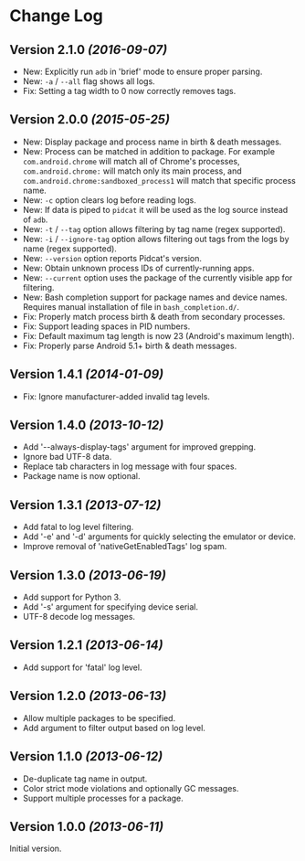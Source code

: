 Change Log
==========

Version 2.1.0 *(2016-09-07)*
----------------------------

 * New: Explicitly run `adb` in 'brief' mode to ensure proper parsing.
 * New: `-a` / `--all` flag shows all logs.
 * Fix: Setting a tag width to 0 now correctly removes tags.


Version 2.0.0 *(2015-05-25)*
----------------------------

 * New: Display package and process name in birth & death messages.
 * New: Process can be matched in addition to package. For example `com.android.chrome` will match
   all of Chrome's processes, `com.android.chrome:` will match only its main process, and
   `com.android.chrome:sandboxed_process1` will match that specific process name.
 * New: `-c` option clears log before reading logs.
 * New: If data is piped to `pidcat` it will be used as the log source instead of `adb`.
 * New: `-t` / `--tag` option allows filtering by tag name (regex supported).
 * New: `-i` / `--ignore-tag` option allows filtering out tags from the logs by name (regex supported).
 * New: `--version` option reports Pidcat's version.
 * New: Obtain unknown process IDs of currently-running apps.
 * New: `--current` option uses the package of the currently visible app for filtering.
 * New: Bash completion support for package names and device names. Requires manual installation of
   file in `bash_completion.d/`.
 * Fix: Properly match process birth & death from secondary processes.
 * Fix: Support leading spaces in PID numbers.
 * Fix: Default maximum tag length is now 23 (Android's maximum length).
 * Fix: Properly parse Android 5.1+ birth & death messages.


Version 1.4.1 *(2014-01-09)*
----------------------------

 * Fix: Ignore manufacturer-added invalid tag levels.


Version 1.4.0 *(2013-10-12)*
----------------------------

 * Add '--always-display-tags' argument for improved grepping.
 * Ignore bad UTF-8 data.
 * Replace tab characters in log message with four spaces.
 * Package name is now optional.


Version 1.3.1 *(2013-07-12)*
----------------------------

 * Add fatal to log level filtering.
 * Add '-e' and '-d' arguments for quickly selecting the emulator or device.
 * Improve removal of 'nativeGetEnabledTags' log spam.


Version 1.3.0 *(2013-06-19)*
----------------------------

 * Add support for Python 3.
 * Add '-s' argument for specifying device serial.
 * UTF-8 decode log messages.


Version 1.2.1 *(2013-06-14)*
----------------------------

 * Add support for 'fatal' log level.


Version 1.2.0 *(2013-06-13)*
----------------------------

 * Allow multiple packages to be specified.
 * Add argument to filter output based on log level.


Version 1.1.0 *(2013-06-12)*
----------------------------

 * De-duplicate tag name in output.
 * Color strict mode violations and optionally GC messages.
 * Support multiple processes for a package.


Version 1.0.0 *(2013-06-11)*
----------------------------

Initial version.
